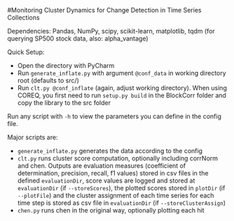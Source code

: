 #Monitoring Cluster Dynamics for Change Detection in Time Series Collections

Dependencies: Pandas, NumPy, scipy, scikit-learn, matplotlib, tqdm
(for querying SP500 stock data, also: alpha_vantage)

Quick Setup:
* Open the directory with PyCharm
* Run `generate_inflate.py` with argument `@conf_data` in working directory root (defaults to src/)
* Run `clt.py @conf_inflate` (again, adjust working directory). When using COREQ, you first need to run `setup.py build` in the BlockCorr folder and copy the library to the src folder

Run any script with `-h` to view the parameters you can define in the config file.

Major scripts are:
* `generate_inflate.py` generates the data according to the config
* `clt.py` runs cluster score computation, optionally including corrNorm and chen. 
    Outputs are  evaluation measures (coefficient of determination, precision, recall, f1 values) stored in csv files in the defined `evaluationDir`,  score values are logged and stored at `evaluationDir` (if `--storeScores`), the plotted scores stored in `plotDir` (if `--plotFile`) and the cluster assignment of each time series for each time step is stored as csv file in `evaluationDir` (if `--storeClusterAssign`)
* `chen.py` runs chen in the original way, optionally plotting each hit